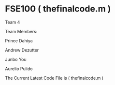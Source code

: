 # FSE100 ( thefinalcode.m )

Team 4

Team Members:

Prince Dahiya

Andrew Dezutter

Junbo You

Aurelio Pulido


The Current Latest Code File is ( thefinalcode.m )

